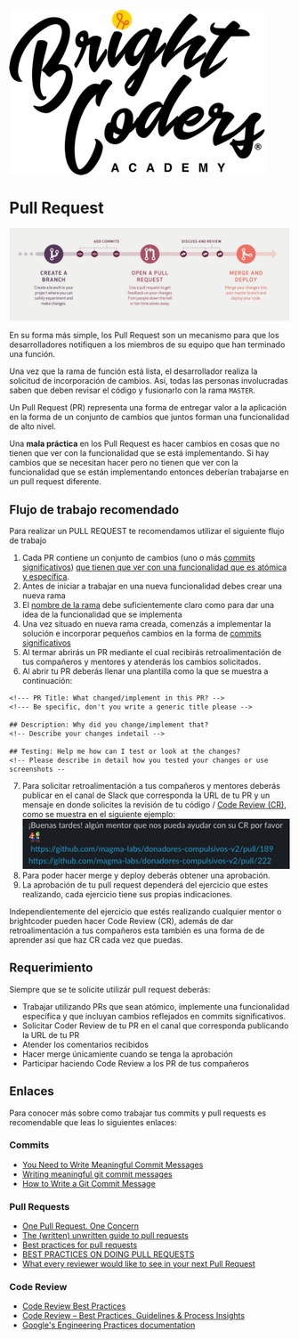![BC logo](../../img/logo-bc.png)

# Pull Request
![pull request](img/pull-request.jpg)

En su forma más simple, los Pull Request son un mecanismo para que los desarrolladores notifiquen a los miembros de su equipo que han terminado una función.

Una vez que la rama de función está lista, el desarrollador realiza la solicitud de incorporación de cambios. Así, todas las personas involucradas saben que deben revisar el código y fusionarlo con la rama `MASTER`.

Un Pull Request (PR) representa una forma de entregar valor a la aplicación en la forma de un conjunto de cambios que juntos forman una funcionalidad de alto nivel.

Una **mala práctica**  en los Pull Request es hacer cambios en cosas que no tienen que ver con la funcionalidad que se está implementando. Si hay cambios que se necesitan hacer pero no tienen que ver con la funcionalidad que se están implementando entonces deberían trabajarse en un pull request diferente.

## Flujo de trabajo recomendado

Para realizar un PULL REQUEST te recomendamos utilizar el siguiente flujo de trabajo
1. Cada PR  contiene un conjunto de cambios (uno o más [commits significativos](https://medium.com/better-programming/you-need-meaningful-commit-messages-d869e44e98d4)) [que tienen  que ver con una funcionalidad que es atómica y específica](https://medium.com/@fagnerbrack/one-pull-request-one-concern-e84a27dfe9f1).
2. Antes de iniciar a trabajar en una nueva funcionalidad debes crear una nueva rama
3. El [nombre de la rama](https://gist.github.com/digitaljhelms/4287848) debe suficientemente claro como para dar una idea de la funcionalidad que se implementa
4. Una vez situado en nueva rama creada, comenzás a implementar la solución e incorporar pequeños cambios en la forma de  [commits significativos](https://medium.com/better-programming/you-need-meaningful-commit-messages-d869e44e98d4)
5. Al termar abrirás un PR mediante el cual recibirás retroalimentación de tus compañeros y mentores y atenderás los cambios solicitados.
6. Al abrir tu PR deberás llenar una plantilla como la que se muestra a continuación:

```
<!--- PR Title: What changed/implement in this PR? -->
<!--- Be specific, don't you write a generic title please --> 

## Description: Why did you change/implement that?
<!-- Describe your changes indetail -->

## Testing: Help me how can I test or look at the changes?
<!-- Please describe in detail how you tested your changes or use screenshots -- 
```
7. Para solicitar retroalimentación a tus compañeros y mentores deberás publicar en el canal de Slack que corresponda la URL de tu PR y un mensaje en donde solicites la revisión de tu código / [Code Review (CR)](https://medium.com/palantir/code-review-best-practices-19e02780015f), como se muestra en el siguiente ejemplo:
![pull request slack](img/pr-slack.png)
8. Para poder hacer merge y deploy deberás obtener una aprobación.
9. La aprobación de tu pull request dependerá del ejercicio que estes realizando, cada ejercicio tiene sus propias indicaciones.

Independientemente del ejercicio que estés realizando cualquier mentor o brightcoder pueden hacer Code Review (CR), además de dar retroalimentación a tus compañeros esta también es una forma de de aprender así que haz CR cada vez que puedas.

## Requerimiento

Siempre que se te solicite utilizár pull request deberás:
- Trabajar utilizando PRs que sean atómico, implemente una funcionalidad específica y que incluyan cambios reflejados en commits significativos.
- Solicitar Coder Review de tu PR en el canal que corresponda publicando la URL de tu PR
- Atender los comentarios recibidos
- Hacer merge únicamiente cuando se tenga la aprobación
- Participar haciendo Code Review a los PR de tus compañeros

## Enlaces
Para conocer más sobre como trabajar tus commits y pull requests es recomendable que leas lo siguientes enlaces:
### Commits
- [You Need to Write Meaningful Commit Messages](https://medium.com/better-programming/you-need-meaningful-commit-messages-d869e44e98d4) 
- [Writing meaningful git commit messages](https://medium.com/@menuka/writing-meaningful-git-commit-messages-a62756b65c81)
- [How to Write a Git Commit Message](https://chris.beams.io/posts/git-commit/)
### Pull Requests
- [One Pull Request. One Concern](https://medium.com/@fagnerbrack/one-pull-request-one-concern-e84a27dfe9f1)
- [The (written) unwritten guide to pull requests](https://www.atlassian.com/blog/git/written-unwritten-guide-pull-requests)
- [Best practices for pull requests](https://github.community/t/best-practices-for-pull-requests/10195)
- [BEST PRACTICES ON DOING PULL REQUESTS](https://holgerfrohloff.de/best-practices-on-doing-pull-requests/)
- [What every reviewer would like to see in your next Pull Request](https://nebulab.it/blog/what-every-reviewer-would-like-to-see-in-your-next-pull-request/?utm_content=bufferbd023&utm_medium=social&utm_source=twitter.com&utm_campaign=buffer)
### Code Review
- [Code Review Best Practices](https://medium.com/palantir/code-review-best-practices-19e02780015f)
- [Code Review – Best Practices, Guidelines & Process Insights](https://www.ideamotive.co/blog/code-review-best-practices)
- [Google's Engineering Practices documentation](https://google.github.io/eng-practices/review/reviewer/)


